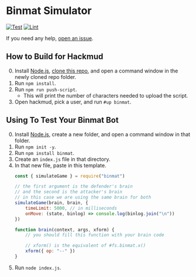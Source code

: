 # Binmat Simulator
[![Test](/../../actions/workflows/publish.yml/badge.svg)](/../../actions/workflows/publish.yml)
[![Lint](/../../actions/workflows/lint.yml/badge.svg)](/../../actions/workflows/lint.yml)

If you need any help, [open an issue](/../../issues/new).

## How to Build for Hackmud

0. Install [Node.js](https://nodejs.org/en/), [clone this repo](https://docs.github.com/en/repositories/creating-and-managing-repositories/cloning-a-repository), and open a command window in the newly cloned repo folder.
1. Run `npm install`.
1. Run `npm run push-script`.
    - This will print the number of characters needed to upload the script.
1. Open hackmud, pick a user, and run `#up binmat`.

## Using To Test Your Binmat Bot

0. Install [Node.js](https://nodejs.org/en/), create a new folder, and open a command window in that folder.
1. Run `npm init -y`.
1. Run `npm install binmat`.
1. Create an `index.js` file in that directory.
1. In that new file, paste in this template.
    ```js
    const { simulateGame } = require("binmat")

    // the first argument is the defender's brain
    // and the second is the attacker's brain
    // in this case we are using the same brain for both
    simulateGame(brain, brain, {
        timeLimit: 5000, // in milliseconds
        onMove: (state, binlog) => console.log(binlog.join("\n"))
    })

    function brain(context, args, xform) {
        // you should fill this function with your brain code

        // xform() is the equivalent of #fs.binmat.x()
        xform({ op: "--" })
    }
    ```
1. Run `node index.js`.
